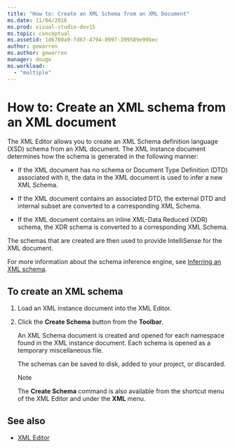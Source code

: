 ```yaml
---
title: "How to: Create an XML Schema from an XML Document"
ms.date: 11/04/2016
ms.prod: visual-studio-dev15
ms.topic: conceptual
ms.assetid: 1d6700a9-fd67-4794-8997-399589e99bec
author: gewarren
ms.author: gewarren
manager: douge
ms.workload:
  - "multiple"
---
```

# How to: Create an XML schema from an XML document

The XML Editor allows you to create an XML Schema definition language (XSD) schema from an XML document. The XML instance document determines how the schema is generated in the following manner:

-   If the XML document has no schema or Document Type Definition (DTD) associated with it, the data in the XML document is used to infer a new XML Schema.

-   If the XML document contains an associated DTD, the external DTD and internal subset are converted to a corresponding XML Schema.

-   If the XML document contains an inline XML-Data Reduced (XDR) schema, the XDR schema is converted to a corresponding XML Schema.

The schemas that are created are then used to provide IntelliSense for the XML document.

For more information about the schema inference engine, see [Inferring an XML schema](/dotnet/standard/data/xml/inferring-an-xml-schema).

## To create an XML schema

1.  Load an XML instance document into the XML Editor.

2.  Click the **Create Schema** button from the **Toolbar**.

     An XML Schema document is created and opened for each namespace found in the XML instance document. Each schema is opened as a temporary miscellaneous file.

     The schemas can be saved to disk, added to your project, or discarded.

    > [!NOTE]
    >  The **Create Schema** command is also available from the shortcut menu of the XML Editor and under the **XML** menu.

## See also

- [XML Editor](../xml-tools/xml-editor.md)